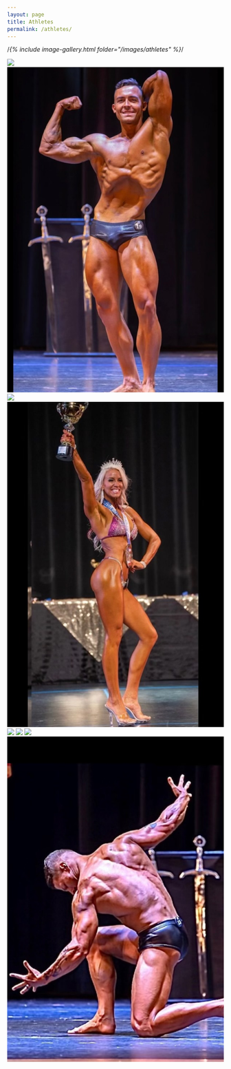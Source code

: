 ```yaml
---
layout: page
title: Athletes
permalink: /athletes/
---
```


/*{% include image-gallery.html folder="/images/athletes" %}*/

<div class="gallery-box">
  <div class="gallery">
    <img src="/images/athletes/Brett Z., Men’s Physique.jpeg">
    <img src="/images/athletes/Cameron C., Classic Physique Pro.jpeg">
    <img src="/images/athletes/Chad K., Men’s Physique Pro.jpeg">
    <img src="/images/athletes/Christina C., Bikini Pro.jpeg">
    <img src="/images/athletes/Cynthia C, Women’s Physique.jpeg">
    <img src="/images/athletes/Drew K, Men’s Physique.jpeg">
    <img src="/images/athletes/Emily B, Women’s Physique.jpeg">
    <img src="/images/athletes/Jon T., Open Bodybuilding.jpeg">
  </div>
</div>

